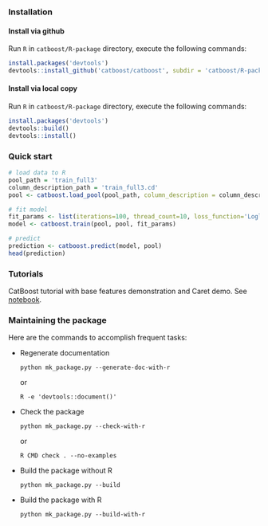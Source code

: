 ### Installation
#### Install via github
Run `R` in `catboost/R-package` directory, execute the following commands:

```r
install.packages('devtools')
devtools::install_github('catboost/catboost', subdir = 'catboost/R-package')
```

#### Install via local copy
Run `R` in `catboost/R-package` directory, execute the following commands:

```r
install.packages('devtools')
devtools::build()
devtools::install()
```

### Quick start

```r
# load data to R
pool_path = 'train_full3'
column_description_path = 'train_full3.cd'
pool <- catboost.load_pool(pool_path, column_description = column_description_path)

# fit model
fit_params <- list(iterations=100, thread_count=10, loss_function='Logloss')
model <- catboost.train(pool, pool, fit_params)

# predict
prediction <- catboost.predict(model, pool)
head(prediction)
```

### Tutorials

CatBoost tutorial with base features demonstration and Caret demo. See [notebook](../tutorials/catboost_r_tutorial.ipynb).


### Maintaining the package

Here are the commands to accomplish frequent tasks:

* Regenerate documentation
    ```
    python mk_package.py --generate-doc-with-r
    ```
    or
    ```
    R -e 'devtools::document()'
    ```

* Check the package
    ```
    python mk_package.py --check-with-r
    ```
    or
    ```
    R CMD check . --no-examples
    ```

* Build the package without R
    ```
    python mk_package.py --build
    ```

* Build the package with R
    ```
    python mk_package.py --build-with-r
    ```
